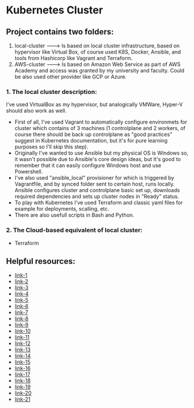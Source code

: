 # Kubernetes Cluster

## Project contains two folders:
1. local-cluster ---> Is based on local cluster infrastructure, based on hypervisor like Virtual Box, of course used K8S, Docker, Ansible, and tools from Hashicorp like Vagrant and Terraform.
2. AWS-cluster ---> Is based on Amazon Web Service as part of AWS Academy and access was granted by my university and faculty. Could be also used other provider like GCP or Azure.

### 1. The local cluster description:  
I've used VirtualBox as my hypervisor, but analogically VMWare, Hyper-V should also work as well.  
- First of all, I've used Vagrant to automatically configure environmets for cluster which contains of 3 machines (1 controlplane and 2 workers, of course there should be back up controlplane as "good practices" suggest in Kubernetes documentation, but it's for pure learning purposes so I'll skip this step). 
- Originally I've wanted to use Ansible but my physical OS is Windows so, it wasn't possible due to Ansible's core design ideas, but It's good to remember that it can easily configure Windows host and use Powershell. 
- I've also used "ansible_local" provisioner for which is triggered by Vagrantfile, and by synced folder sent to certain host, runs locally. Ansible configures cluster and controlplane basic set up, downloads required dependencies and sets up cluster nodes in "Ready" status. 
- To play with Kubernetes I've used Terraform and classic yaml files for example for deployments, scalling, etc.
- There are also usefull scripts in Bash and Python.

### 2. The Cloud-based equivalent of local cluster:
- Terraform

## Helpful resources:
- [link-1](https://registry.terraform.io/providers/hashicorp/kubernetes/latest/docs)
- [link-2](https://security.padok.fr/en/blog/role-based-access-kubernetes)
- [link-3](https://developer.hashicorp.com/vagrant/docs/synced-folders/basic_usage)
- [link-4](https://security.padok.fr/en/blog/role-based-access-kubernetes)
- [link-5](https://kubernetes.io/docs/setup/production-environment/tools/kubeadm/create-cluster-kubeadm/#pod-network)
- [link-6](https://kubernetes.io/docs/reference/labels-annotations-taints/)
- [link-7](https://kubernetes.io/docs/reference/command-line-tools-reference/kubelet/)
- [link-8](https://kubernetes.io/docs/tasks/administer-cluster/migrating-from-dockershim/change-runtime-containerd/)
- [link-9](https://developer.hashicorp.com/vagrant/docs/synced-folders/basic_usage)
- [link-10](https://kubernetes.io/blog/2019/03/15/kubernetes-setup-using-ansible-and-vagrant/)
- [link-11](https://developer.hashicorp.com/vagrant/docs/provisioning/ansible_local)
- [link-12](https://docs.tigera.io/calico/latest/getting-started/kubernetes/self-managed-onprem/onpremises)
- [link-13](https://docs.tigera.io/calico/latest/getting-started/kubernetes/quickstart)
- [link-14](https://computingforgeeks.com/deploy-kubernetes-cluster-using-vagrant-terraform/?expand_article=1#google_vignette)
- [link-15](https://computingforgeeks.com/deploy-kubernetes-cluster-using-vagrant-terraform/?expand_article=1#google_vignette)
- [link-16](https://kubernetes.io/docs/concepts/services-networking/service/)
- [link-17](https://docs.tigera.io/calico/latest/getting-started/kubernetes/quickstart)
- [link-18](https://docs.tigera.io/calico/latest/getting-started/kubernetes/self-managed-onprem/onpremises)
- [link-19](https://www.tecmint.com/deploy-nginx-on-a-kubernetes-cluster/)
- [link-20](https://computingforgeeks.com/deploy-kubernetes-cluster-using-vagrant-terraform/?expand_article=1#google_vignette)
- [link-21](https://docs.ansible.com/)